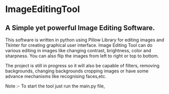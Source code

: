# ImageEditingTool

## A Simple yet powerful Image Editing Software. 
This software is written in python using Pillow Library for editing images and Tkinter for creating graphical user interface.
Image Editing Tool can do various editing in images like changing contrast, brightness, color and sharpness.
You can also flip the images from left to right or top to bottom.


The project is still in progress so it will also be capable of filters, removing backgrounds, changing backgrounds cropping images or have some advance mechanisms like recognising faces,etc.


Note :- To start the tool just run the main.py file,
